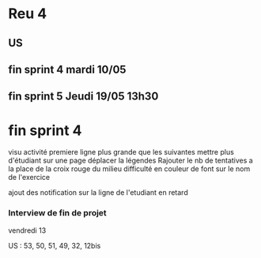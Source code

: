 # Reu 4

## US

## fin sprint 4 mardi 10/05

## fin sprint 5 Jeudi 19/05 13h30

# fin sprint 4

visu activité 
premiere ligne plus grande que les suivantes
mettre plus d'étudiant sur une page
déplacer la légendes
Rajouter le nb de tentatives a la place de la croix rouge du milieu
difficulté en couleur de font sur le nom de l'exercice

ajout des notification sur la ligne de l'etudiant en retard

### Interview de fin de projet

vendredi 13

US : 53, 50, 51, 49, 32, 12bis

